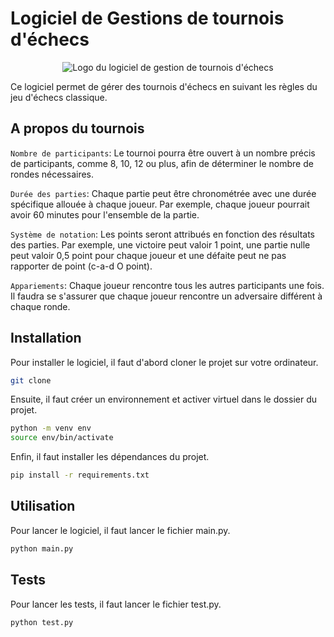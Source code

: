 # Logiciel de Gestions de tournois d'échecs


<p align="center">
  <img src="https://user.oc-static.com/upload/2020/09/22/16007793690358_chess%20club-01.png" alt="Logo du logiciel de gestion de tournois d'échecs"/>

<!-- ![Logo](https://user.oc-static.com/upload/2020/09/22/16007793690358_chess%20club-01.png) -->

Ce logiciel permet de gérer des tournois d'échecs en suivant les règles du jeu d'échecs classique.

## A propos du tournois

`Nombre de participants`: Le tournoi pourra être ouvert à un nombre précis de participants, comme 8, 10, 12 ou plus, afin de déterminer le nombre de rondes nécessaires.

`Durée des parties`: Chaque partie peut être chronométrée avec une durée spécifique allouée à chaque joueur. Par exemple, chaque joueur pourrait avoir 60 minutes pour l'ensemble de la partie.

`Système de notation`: Les points seront attribués en fonction des résultats des parties. Par exemple, une victoire peut valoir 1 point, une partie nulle peut valoir 0,5 point pour chaque joueur et une défaite peut ne pas rapporter de point (c-a-d O point).

`Appariements`: Chaque joueur rencontre tous les autres participants une fois. Il faudra se   s'assurer que chaque joueur rencontre un adversaire différent à chaque ronde.

## Installation

Pour installer le logiciel, il faut d'abord cloner le projet sur votre ordinateur.

```bash
git clone
```

Ensuite, il faut créer un environnement et activer virtuel dans le dossier du projet.

```bash
python -m venv env
source env/bin/activate
```

Enfin, il faut installer les dépendances du projet.

```bash
pip install -r requirements.txt
```


## Utilisation

Pour lancer le logiciel, il faut lancer le fichier main.py.

```bash
python main.py
```

## Tests

Pour lancer les tests, il faut lancer le fichier test.py.

```bash
python test.py
```

